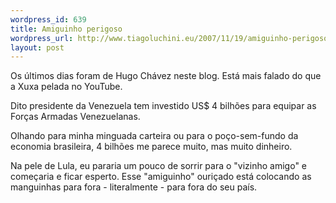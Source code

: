 ```yaml
--- 
wordpress_id: 639
title: Amiguinho perigoso
wordpress_url: http://www.tiagoluchini.eu/2007/11/19/amiguinho-perigoso/
layout: post
---
```

Os últimos dias foram de Hugo Chávez neste blog. Está mais falado do que a Xuxa pelada no YouTube.

Dito presidente da Venezuela tem investido US$ 4 bilhões para equipar as Forças Armadas Venezuelanas.

Olhando para minha minguada carteira ou para o poço-sem-fundo da economia brasileira, 4 bilhões me parece muito, mas muito dinheiro.

Na pele de Lula, eu pararia um pouco de sorrir para o "vizinho amigo" e começaria e ficar esperto. Esse "amiguinho" ouriçado está colocando as manguinhas para fora - literalmente - para fora do seu país.
